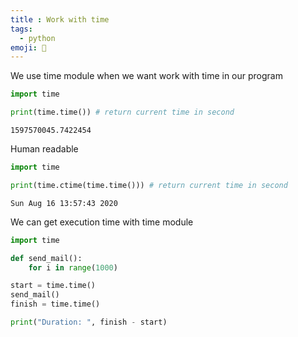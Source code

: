```yaml
---
title : Work with time
tags:
  - python
emoji: 🐍
---
```

We use time module when we want work with time in our program

```python
import time

print(time.time()) # return current time in second

```

```Output
1597570045.7422454
```
Human readable

```python
import time

print(time.ctime(time.time())) # return current time in second

```
```Output
Sun Aug 16 13:57:43 2020
```
We can get execution time with time module

```python
import time

def send_mail():
    for i in range(1000)

start = time.time()
send_mail()
finish = time.time()

print("Duration: ", finish - start)

```